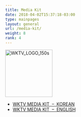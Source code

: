 ```yaml
---
title: Media Kit
date: 2018-04-02T15:37:18-03:00
type: mainpages
layout: general
url: /media-kit/
weight: 8
rank: 4
---
```

<div class="bg-dark text-center"><img class="img-fluid p-3" src="/images/wktvusa-logo-rect.png" alt="WKTV_LOGO_150s" width="150" height="150"></div>
<ul>
<li> <a href="/pdf/WKTV-MEDIA-KIT-KR.pdf" target="_blank">WKTV MEDIA KIT &nbsp;– &nbsp;KOREAN</a>  </li>
<li> <a href="/pdf/WKTV-MEDIA-KIT-EN.pdf" target="_blank">WKTV MEDIA KIT &nbsp;– &nbsp;ENGLISH</a> </li>
</ul>
